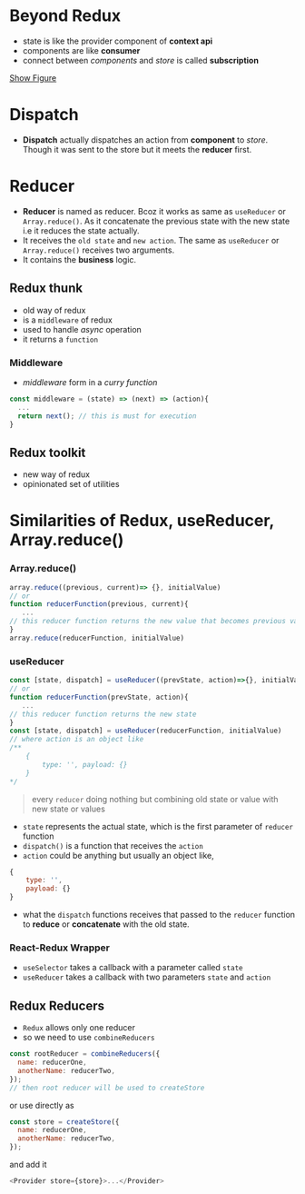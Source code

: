 # Beyond Redux

- state is like the provider component of **context api**
- components are like **consumer**
- connect between _components_ and _store_ is called **subscription**

[Show Figure](./assets/screenshots/1.png)

# Dispatch

- **Dispatch** actually dispatches an action from **component** to _store_. Though it was sent to the store but it meets the **reducer** first.

# Reducer

- **Reducer** is named as reducer. Bcoz it works as same as `useReducer` or `Array.reduce()`. As it concatenate the previous state with the new state i.e it reduces the state actually.
- It receives the `old state` and `new action`. The same as `useReducer` or `Array.reduce()` receives two arguments.
- It contains the **business** logic.

## Redux thunk

- old way of redux
- is a `middleware` of redux
- used to handle _async_ operation
- it returns a `function`

### Middleware

- _middleware_ form in a _curry function_

```js
const middleware = (state) => (next) => (action){
  ...
  return next(); // this is must for execution
}
```

## Redux toolkit

- new way of redux
- opinionated set of utilities

# Similarities of Redux, useReducer, Array.reduce()

### Array.reduce()

```js
array.reduce((previous, current)=> {}, initialValue)
// or
function reducerFunction(previous, current){
   ...
// this reducer function returns the new value that becomes previous value
}
array.reduce(reducerFunction, initialValue)
```

### useReducer

```js
const [state, dispatch] = useReducer((prevState, action)=>{}, initialValue)
// or
function reducerFunction(prevState, action){
   ...
// this reducer function returns the new state
}
const [state, dispatch] = useReducer(reducerFunction, initialValue)
// where action is an object like
/**
    {
        type: '', payload: {}
    }
*/
```

> every `reducer` doing nothing but combining old state or value with new state or values

- `state` represents the actual state, which is the first parameter of `reducer` function
- `dispatch()` is a function that receives the `action`
- `action` could be anything but usually an object like,

```js
{
    type: '',
    payload: {}
}
```

- what the `dispatch` functions receives that passed to the `reducer` function to **reduce** or **concatenate** with the old state.

### React-Redux Wrapper

- `useSelector` takes a callback with a parameter called `state`
- `useReducer` takes a callback with two parameters `state` and `action`

## Redux Reducers

- `Redux` allows only one reducer
- so we need to use `combineReducers`

```js
const rootReducer = combineReducers({
  name: reducerOne,
  anotherName: reducerTwo,
});
// then root reducer will be used to createStore
```

or use directly as

```js
const store = createStore({
  name: reducerOne,
  anotherName: reducerTwo,
});
```

and add it

```js
<Provider store={store}>...</Provider>
```
